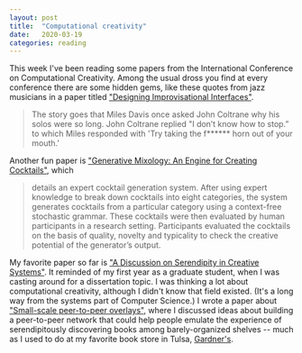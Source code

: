 ```yaml
---
layout: post
title:  "Computational creativity"
date:   2020-03-19
categories: reading
---
```


This week I've been reading some papers from the International Conference on Computational Creativity. Among the usual dross you find at every conference there are some hidden gems, like these quotes from jazz musicians in a paper titled ["Designing Improvisational Interfaces"](http://www.computationalcreativity.net/iccc2016/wp-content/uploads/2016/01/Designing-Improvisational-Interfaces.pdf).

> The story goes that Miles Davis once asked John Coltrane why his solos were so long. John Coltrane replied "I don’t know how to stop.” to which Miles responded with 'Try taking the f****** horn out of your mouth.'
   
Another fun paper is ["Generative Mixology: An Engine for Creating Cocktails"](https://computationalcreativity.net/iccc2015/proceedings/9_3Pagnutti.pdf), which 

> details an expert cocktail generation system. After using expert knowledge to break down cocktails into eight categories, the system generates cocktails from a particular category using a context-free stochastic grammar. These cocktails were then evaluated by human participants in a research setting. Participants evaluated the cocktails on the basis of quality, novelty and typicality to check the creative potential of the generator’s output.
   
My favorite paper so far is ["A Discussion on Serendipity in Creative Systems"](http://www.computationalcreativity.net/iccc2013/download/iccc2013-pease-et-al.pdf). It reminded of my first year as a graduate student, when I was casting around for a dissertation topic. I was thinking a lot about computational creativity, although I didn't know that field existed. (It's a long way from the systems part of Computer Science.) I wrote a paper about ["Small-scale peer-to-peer overlays"](https://dl.acm.org/doi/10.1145/1151374.1151385), where I discussed ideas about building a peer-to-peer network that could help people emulate the experience of serendipitously discovering books among barely-organized shelves -- much as I used to do at my favorite book store in Tulsa, [Gardner's](https://gardnersbooks.com/).
